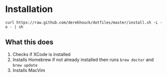 # Installation #
```
curl https://raw.github.com/derekhouck/dotfiles/master/install.sh -L -o - | sh
```
## What this does ##

1. Checks if XCode is installed
2. Installs Homebrew if not already installed then runs `brew doctor` and `brew update`
3. Installs MacVim
